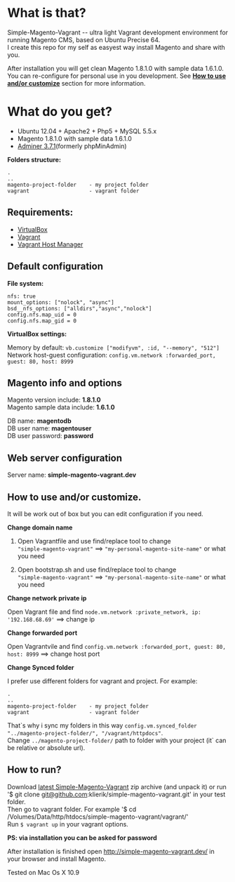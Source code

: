 # What is that? #
Simple-Magento-Vagrant -- ultra light Vagrant development environment for running Magento CMS, based on Ubuntu Precise 64.  
I create this repo for my self as easyest way install Magento and share with you.

After installation you will get clean Magento 1.8.1.0 with sample data 1.6.1.0.  
You can re-configure for personal use in you development. See __[How to use and/or customize](https://github.com/klierik/simple-magento-vagrant/blob/master/README.md#how-to-use-andor-customize)__ section for more information.

# What do you get? #
+ Ubuntu 12.04 + Apache2 + Php5 + MySQL 5.5.x
+ Magento 1.8.1.0 with sample data 1.6.1.0
+ [Adminer 3.7.1](http://www.adminer.org/)(formerly phpMinAdmin)

__Folders structure:__
```
.
..
magento-project-folder    - my project folder
vagrant                   - vagrant folder
```

## Requirements: ##
+ [VirtualBox](https://www.virtualbox.org/wiki/Downloads)
+ [Vagrant](http://www.vagrantup.com/downloads.html)
+ [Vagrant Host Manager](https://github.com/smdahlen/vagrant-hostmanager)

## Default configuration ##

__File system:__
```
nfs: true
mount_options: ["nolock", "async"]
bsd__nfs_options: ["alldirs","async","nolock"]
config.nfs.map_uid = 0
config.nfs.map_gid = 0
```

__VirtualBox settings:__

Memory by default: `vb.customize ["modifyvm", :id, "--memory", "512"]`  
Network host-guest configuration: `config.vm.network :forwarded_port, guest: 80, host: 8999`

## Magento info and options ##
Magento version include: __1.8.1.0__  
Magento sample data include: __1.6.1.0__

DB name: __magentodb__  
DB user name: __magentouser__  
DB user password: __password__  

## Web server configuration ##

Server name: __simple-magento-vagrant.dev__

## How to use and/or customize. ##
It will be work out of box but you can edit configuration if you need.

__Change domain name__

1. Open Vagrantfile and use find/replace tool to change  
`"simple-magento-vagrant"` ==> `"my-personal-magento-site-name"` or what you need

2. Open bootstrap.sh and use find/replace tool to change  
`"simple-magento-vagrant"` ==> `"my-personal-magento-site-name"` or what you need

__Change network private ip__

Open Vagrant file and find `node.vm.network :private_network, ip: '192.168.68.69'` ==> change ip

__Change forwarded port__

Open Vagrantvile and find `config.vm.network :forwarded_port, guest: 80, host: 8999` ==> change host port

__Change Synced folder__

I prefer use different folders for vagrant and project. For example:

```
.
..
magento-project-folder    - my project folder
vagrant                   - vagrant folder
```
That\`s why i sync my folders in this way `config.vm.synced_folder "../magento-project-folder/", "/vagrant/httpdocs"`.  
Change `../magento-project-folder/` path to folder with your project (it\` can be relative or absolute url).

## How to run? ##
Download [latest Simple-Magento-Vagrant](https://github.com/klierik/simple-magento-vagrant/archive/master.zip) zip archive (and unpack it) or run '$ git clone git@github.com:klierik/simple-magento-vagrant.git' in your test folder.  
Then go to vagrant folder. For example '$ cd /Volumes/Data/http/htdocs/simple-magento-vagrant/vagrant/'  
Run `$ vagrant up` in your vagrant options.

__PS: via installation you can be asked for password__

After installation is finished open http://simple-magento-vagrant.dev/ in your browser and install Magento.

Tested on Mac Os X 10.9
